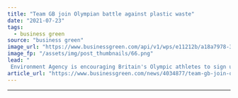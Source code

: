 ```yaml
---
title: "Team GB join Olympian battle against plastic waste"
date: "2021-07-23"
tags: 
  - business green
source: "business green"
image_url: "https://www.businessgreen.com/api/v1/wps/e11212b/a18a7978-398d-4ae2-80ed-419c5ec657e7/3/Team-GB-flyer-with-blurred-face-185x114.png"
image_fp: "/assets/img/post_thumbnails/66.png"
lead: "
 Environment Agency is encouraging Britain's Olympic athletes to sign up to the 'Big Plastic Pledge' via a flyer in their official Tokyo 2020 kit bags ..."
article_url: "https://www.businessgreen.com/news/4034877/team-gb-join-olympian-battle-plastic-waste"
---
```


---
